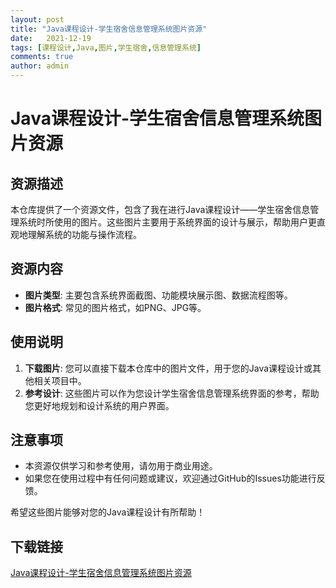 ```yaml
---
layout: post
title: "Java课程设计-学生宿舍信息管理系统图片资源"
date:   2021-12-19
tags: [课程设计,Java,图片,学生宿舍,信息管理系统]
comments: true
author: admin
---
```

# Java课程设计-学生宿舍信息管理系统图片资源

## 资源描述

本仓库提供了一个资源文件，包含了我在进行Java课程设计——学生宿舍信息管理系统时所使用的图片。这些图片主要用于系统界面的设计与展示，帮助用户更直观地理解系统的功能与操作流程。

## 资源内容

- **图片类型**: 主要包含系统界面截图、功能模块展示图、数据流程图等。
- **图片格式**: 常见的图片格式，如PNG、JPG等。

## 使用说明

1. **下载图片**: 您可以直接下载本仓库中的图片文件，用于您的Java课程设计或其他相关项目中。
2. **参考设计**: 这些图片可以作为您设计学生宿舍信息管理系统界面的参考，帮助您更好地规划和设计系统的用户界面。

## 注意事项

- 本资源仅供学习和参考使用，请勿用于商业用途。
- 如果您在使用过程中有任何问题或建议，欢迎通过GitHub的Issues功能进行反馈。

希望这些图片能够对您的Java课程设计有所帮助！

## 下载链接

[Java课程设计-学生宿舍信息管理系统图片资源](https://pan.quark.cn/s/cad290ff0489)